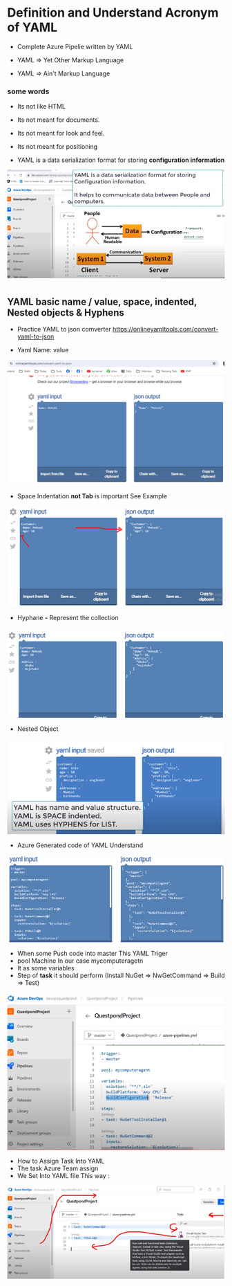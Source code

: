 
# Definition and Understand Acronym of YAML

- Complete Azure Pipelie written by YAML 

- YAML => Yet Other Markup Language 
- YAML => Ain't Markup Language 

### some words 
- Its not like HTML
- Its not meant for documents.
- Its not meant for look and feel.
- Its not meant for positioning 

- YAML is a data serialization format for storing **configuration information**

<img src="./img/1_YAML.png" alter="yaml 1" />

#
## YAML basic name / value, space, indented, Nested objects & Hyphens 


- Practice YAML to json comverter 
https://onlineyamltools.com/convert-yaml-to-json

- Yaml Name: value 

<img src="./img/2_YAML.png" alter="yaml 2" />

- Space Indentation **not Tab** is important See Example 

<img src="./img/3_YAML.png" alter="yaml 3" />

- Hyphane **-** Represent the collection 

<img src="./img/4_YAML.png" alter="yaml 4" />

- Nested Object 

<img src="./img/5_YAML.png" alter="yaml 5" />

- Azure Generated code of YAML Understand 

<img src="./img/6_YAML.png" alter="yaml 6" />

- When some Push code into master This YAML Triger 
- pool Machine In our case mycomputeragetn
- It as some variables
- Step of **task** it should perform (Install NuGet => NwGetCommand => Build => Test)

<img src="./img/7_YAML.png" alter="yaml 7" />

- How to Assign Task Into YAML 
- The task Azure Team assign 
- We Set Into YAML file This way : 

<img src="./img/8_YAML.png" alter="yaml 8" />